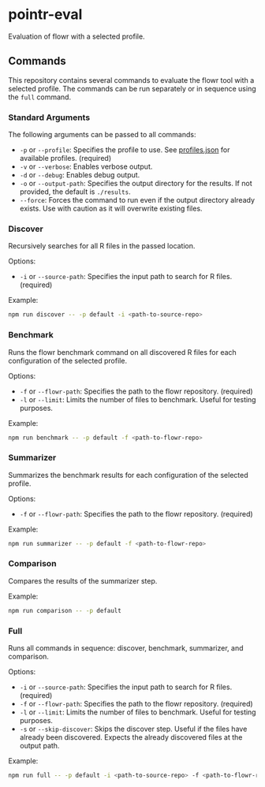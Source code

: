 # pointr-eval

Evaluation of flowr with a selected profile.

## Commands

This repository contains several commands to evaluate the flowr tool with a selected profile.
The commands can be run separately or in sequence using the `full` command.

### Standard Arguments

The following arguments can be passed to all commands:

- `-p` or `--profile`: Specifies the profile to use. See [profiles.json](./profiles.json) for available profiles. (required)
- `-v` or `--verbose`: Enables verbose output.
- `-d` or `--debug`: Enables debug output.
- `-o` or `--output-path`: Specifies the output directory for the results. If not provided, the default is `./results`.
- `--force`: Forces the command to run even if the output directory already exists. Use with caution as it will overwrite existing files.

### Discover

Recursively searches for all R files in the passed location.

Options:

- `-i` or `--source-path`: Specifies the input path to search for R files. (required)

Example:

```bash
npm run discover -- -p default -i <path-to-source-repo>
```

### Benchmark

Runs the flowr benchmark command on all discovered R files for each configuration of the selected profile.

Options:

- `-f` or `--flowr-path`: Specifies the path to the flowr repository. (required)
- `-l` or `--limit`: Limits the number of files to benchmark. Useful for testing purposes.

Example:

```bash
npm run benchmark -- -p default -f <path-to-flowr-repo>
```

### Summarizer

Summarizes the benchmark results for each configuration of the selected profile.

Options:

- `-f` or `--flowr-path`: Specifies the path to the flowr repository. (required)

Example:

```bash
npm run summarizer -- -p default -f <path-to-flowr-repo>
```

### Comparison

Compares the results of the summarizer step.

Example:

```bash
npm run comparison -- -p default
```

### Full

Runs all commands in sequence: discover, benchmark, summarizer, and comparison.

Options:

- `-i` or `--source-path`: Specifies the input path to search for R files. (required)
- `-f` or `--flowr-path`: Specifies the path to the flowr repository. (required)
- `-l` or `--limit`: Limits the number of files to benchmark. Useful for testing purposes.
- `-s` or `--skip-discover`: Skips the discover step. Useful if the files have already been discovered.
  Expects the already discovered files at the output path.

Example:

```bash
npm run full -- -p default -i <path-to-source-repo> -f <path-to-flowr-repo>
```
